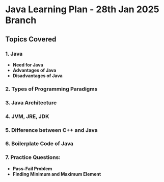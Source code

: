 # Java Learning Plan - 28th Jan 2025 Branch

## Topics Covered

### 1. Java
- **Need for Java**
- **Advantages of Java**
- **Disadvantages of Java**

### 2. Types of Programming Paradigms

### 3. Java Architecture

### 4. JVM, JRE, JDK

### 5. Difference between C++ and Java

### 6. Boilerplate Code of Java

### 7. Practice Questions:
- **Pass-Fail Problem**
- **Finding Minimum and Maximum Element**
